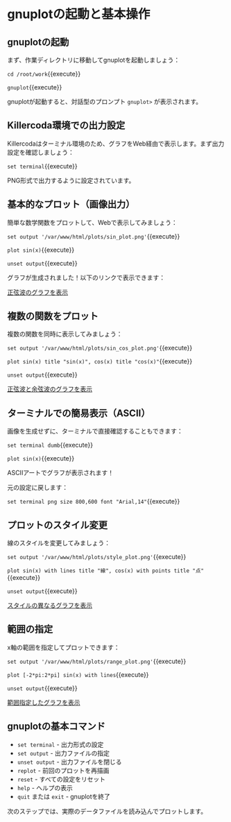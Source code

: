 # gnuplotの起動と基本操作

## gnuplotの起動

まず、作業ディレクトリに移動してgnuplotを起動しましょう：

`cd /root/work`{{execute}}

`gnuplot`{{execute}}

gnuplotが起動すると、対話型のプロンプト `gnuplot>` が表示されます。

## Killercoda環境での出力設定

Killercodaはターミナル環境のため、グラフをWeb経由で表示します。まず出力設定を確認しましょう：

`set terminal`{{execute}}

PNG形式で出力するように設定されています。

## 基本的なプロット（画像出力）

簡単な数学関数をプロットして、Webで表示してみましょう：

`set output '/var/www/html/plots/sin_plot.png'`{{execute}}

`plot sin(x)`{{execute}}

`unset output`{{execute}}

グラフが生成されました！以下のリンクで表示できます：

[正弦波のグラフを表示]({{TRAFFIC_HOST1_80}}/plots/sin_plot.png)

## 複数の関数をプロット

複数の関数を同時に表示してみましょう：

`set output '/var/www/html/plots/sin_cos_plot.png'`{{execute}}

`plot sin(x) title "sin(x)", cos(x) title "cos(x)"`{{execute}}

`unset output`{{execute}}

[正弦波と余弦波のグラフを表示]({{TRAFFIC_HOST1_80}}/plots/sin_cos_plot.png)

## ターミナルでの簡易表示（ASCII）

画像を生成せずに、ターミナルで直接確認することもできます：

`set terminal dumb`{{execute}}

`plot sin(x)`{{execute}}

ASCIIアートでグラフが表示されます！

元の設定に戻します：

`set terminal png size 800,600 font "Arial,14"`{{execute}}

## プロットのスタイル変更

線のスタイルを変更してみましょう：

`set output '/var/www/html/plots/style_plot.png'`{{execute}}

`plot sin(x) with lines title "線", cos(x) with points title "点"`{{execute}}

`unset output`{{execute}}

[スタイルの異なるグラフを表示]({{TRAFFIC_HOST1_80}}/plots/style_plot.png)

## 範囲の指定

x軸の範囲を指定してプロットできます：

`set output '/var/www/html/plots/range_plot.png'`{{execute}}

`plot [-2*pi:2*pi] sin(x) with lines`{{execute}}

`unset output`{{execute}}

[範囲指定したグラフを表示]({{TRAFFIC_HOST1_80}}/plots/range_plot.png)

## gnuplotの基本コマンド

- `set terminal` - 出力形式の設定
- `set output` - 出力ファイルの指定
- `unset output` - 出力ファイルを閉じる
- `replot` - 前回のプロットを再描画
- `reset` - すべての設定をリセット
- `help` - ヘルプの表示
- `quit` または `exit` - gnuplotを終了

次のステップでは、実際のデータファイルを読み込んでプロットします。